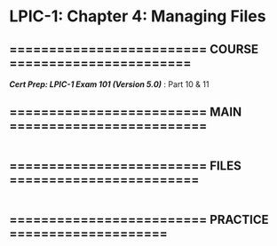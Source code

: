 # LPIC-1: Chapter 4: Managing Files

## ========================= COURSE =======================
***Cert Prep: LPIC-1 Exam 101 (Version 5.0)*** : Part 10 & 11

## ========================= MAIN =========================

```bash

```

## ========================= FILES ========================

```bash

```

## ========================= PRACTICE ====================

```bash

```